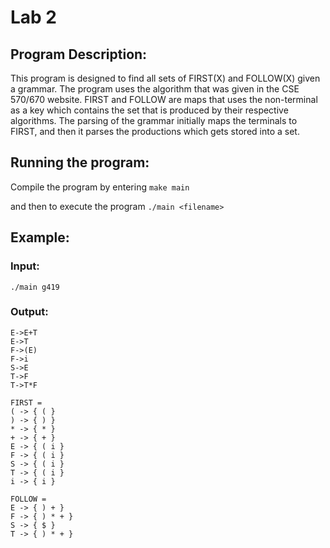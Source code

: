 # Lab 2

## Program Description:
This program is designed to find all sets of FIRST(X) and FOLLOW(X)
given a grammar. The program uses the algorithm that was given in the
CSE 570/670 website. FIRST and FOLLOW are maps that uses the non-terminal
as a key which contains the set that is produced by their respective
algorithms. The parsing of the grammar initially maps the terminals to FIRST, and
then it parses the productions which gets stored into a set. 


## Running the program:
Compile the program by entering
```make main```

and then to execute the program
```./main <filename>```

## Example:
### Input:
```./main g419```

### Output:
```The productions in g419 are:
E->E+T
E->T
F->(E)
F->i
S->E
T->F
T->T*F

FIRST = 
( -> { ( }
) -> { ) }
* -> { * }
+ -> { + }
E -> { ( i }
F -> { ( i }
S -> { ( i }
T -> { ( i }
i -> { i }

FOLLOW = 
E -> { ) + }
F -> { ) * + }
S -> { $ }
T -> { ) * + }
```

